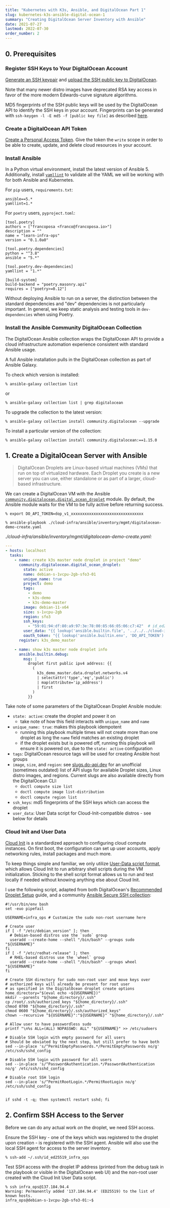 ```yaml
---
title: "Kubernetes with K3s, Ansible, and DigitalOcean Part 1"
slug: kubernetes-k3s-ansible-digital-ocean-1
summary: "Creating DigitalOcean Server Inventory with Ansible"
date: 2021-07-27
lastmod: 2022-07-30
order_number: 2
---
```


## 0. Prerequisites

### Register SSH Keys to Your DigitalOcean Account

[Generate an SSH keypair](https://docs.digitalocean.com/products/droplets/how-to/add-ssh-keys/create-with-openssh/) and
[upload the SSH public key to DigitalOcean](https://docs.digitalocean.com/products/droplets/how-to/add-ssh-keys/to-account/).

Note that many newer distro images have deprecated RSA key access in favor of the more modern Edwards-curve signature algorithms.

MD5 fingerprints of the SSH public keys will be used by the DigitalOcean API to identify the SSH keys in your account.
Fingerprints can be generated with `ssh-keygen -l -E md5 -f [public key file]` as described [here](https://superuser.com/questions/421997/what-is-a-ssh-key-fingerprint-and-how-is-it-generated).

### Create a DigitalOcean API Token

[Create a Personal Access Token](https://docs.digitalocean.com/reference/api/create-personal-access-token/).
Give the token the `write` scope in order to be able to create, update, and delete cloud resources in your account.

### Install Ansible

In a Python virtual environment, install the latest version of Ansible 5.
Additionally, install [`yamllint`](https://yamllint.readthedocs.io/en/stable/) to validate all the YAML we will be working with for both Ansible and Kubernetes.

For `pip` users, `requirements.txt`:

```text
ansible==5.*
yamllint=1.*
```

For `poetry` users, `pyproject.toml`:

```
[tool.poetry]
authors = ["francoposa <franco@francoposa.io>"]
description = ""
name = "learn-infra-ops"
version = "0.1.0a0"

[tool.poetry.dependencies]
python = "^3.8"
ansible = "5.*"

[tool.poetry.dev-dependencies]
yamllint = "1.*"

[build-system]
build-backend = "poetry.masonry.api"
requires = ["poetry>=0.12"]
```

Without deploying Ansible to run on a server, the distinction between the standard dependencies and "dev" dependencies is not particularly important.
In general, we keep static analysis and testing tools in `dev-dependencies` when using Poetry.

### Install the Ansible Community DigitalOcean Collection

The DigitalOcean Ansible collection wraps the DigitalOcean API to provide a cloud infrastructure automation experience consistent with standard Ansible usage.

A full Ansible installation pulls in the DigitalOcean collection as part of Ansible Galaxy.

To check which version is installed:

```shell
% ansible-galaxy collection list
```

or

```shell
% ansible-galaxy collection list | grep digitalocean
```

To upgrade the collection to the latest version:

```shell
% ansible-galaxy collection install community.digitalocean --upgrade
```

To install a particular version of the collection:

```shell
% ansible-galaxy collection install community.digitalocean:==1.15.0
```

## 1. Create a DigitalOcean Server with Ansible

> DigitalOcean Droplets are Linux-based virtual machines (VMs) that run on
> top of virtualized hardware. Each Droplet you create is a new server
> you can use, either standalone or as part of a larger, cloud-based
> infrastructure.

We can create a DigitalOcean VM with the Ansible [`community.digitalocean.digital_ocean_droplet`](https://docs.ansible.com/ansible/latest/collections/community/digitalocean/digital_ocean_droplet_module.html) module.
By default, the Ansible module waits for the VM to be fully active before returning success.

```shell
% export DO_API_TOKEN=dop_v1_xxxxxxxxxxxxxxxxxxxxxxxxxxxxxxxx

% ansible-playbook ./cloud-infra/ansible/inventory/mgmt/digitalocean-demo-create.yaml
```

*./cloud-infra/ansible/inventory/mgmt/digitalocean-demo-create.yaml:*

```yaml
---
- hosts: localhost
  tasks:
    - name: create k3s master node droplet in project "demo"
      community.digitalocean.digital_ocean_droplet:
        state: active
        name: debian-s-1vcpu-2gb-sfo3-01
        unique_name: true
        project: demo
        tags:
          - demo
          - k3s-demo
          - k3s-demo-master
        image: debian-11-x64
        size: s-1vcpu-2gb
        region: sfo3
        ssh_keys:
          - "59:01:94:df:80:a9:97:3e:78:00:85:66:05:06:c7:42"  # id_ed25519_infra_ops
        user_data: "{{ lookup('ansible.builtin.file', '../../../cloud-init.sh') }}"
        oauth_token: "{{ lookup('ansible.builtin.env', 'DO_API_TOKEN') }}"
      register: k3s_demo_master

    - name: show k3s master node droplet info
      ansible.builtin.debug:
        msg: |
          droplet first public ipv4 address: {{
            (
              k3s_demo_master.data.droplet.networks.v4
              | selectattr('type','eq','public')
              | map(attribute='ip_address')
              | first
            )
          }}
```

Take note of some parameters of the DigitalOcean Droplet Ansible module:

* `state: active`: create the droplet and power it on
  * take note of how this field interacts with `unique_name` and `name`
* `unique_name: true`: makes this playbook idempotent
  * running this playbook multiple times will not create more than one droplet as long the `name` field matches an existing droplet
  * if the droplet exists but is powered off, running this playbook will ensure it is powered on, due to the `state: active` configuration
* `tags`: DigitalOcean resource tags will be used for creating Ansible host groups
* `image`, `size`, and `region`: see [slugs.do-api.dev](https://slugs.do-api.dev/) for an unofficial (sometimes outdated) list of API slugs for available Droplet sizes, Linux distro images, and regions.
Current slugs are also available directly from the DigitalOcean CLI:
  * `doctl compute size list`
  * `doctl compute image list-distribution`
  * `doctl compute region list`
* `ssh_keys`: md5 fingerprints of the SSH keys which can access the droplet
* `user_data`: User Data script for Cloud-Init-compatible distros - see below for details

### Cloud Init and User Data
[Cloud Init](https://cloudinit.readthedocs.io/en/latest/index.html) is a standardized approach to configuring cloud compute instances.
On first boot, the configuration can set up user accounts, apply networking rules, install packages and much more.

To keep things simple and familiar, we only utilize [User-Data script format](https://cloudinit.readthedocs.io/en/latest/index.html),
which allows Cloud Init to run arbitrary shell scripts during the VM initialization.
Sticking to the shell script format allows us to run and test locally if needed without knowing anything else about Cloud Init.

I use the following script, adapted from both DigitalOcean's [Recommended Droplet Setup](https://docs.digitalocean.com/tutorials/recommended-droplet-setup/) guide,
and a community [Ansible Secure SSH collection](https://github.com/vitalk/ansible-secure-ssh):

```shell
#!/usr/bin/env bash
set -euo pipefail

USERNAME=infra_ops # Customize the sudo non-root username here

# Create user
if [ -f "/etc/debian_version" ]; then
  # Debian-based distros use the `sudo` group
  useradd --create-home --shell "/bin/bash" --groups sudo "${USERNAME}"
fi
if [ -f "/etc/redhat-release" ]; then
  # RHEL-based distros use the `wheel` group
  useradd --create-home --shell "/bin/bash" --groups wheel "${USERNAME}"
fi

# Create SSH directory for sudo non-root user and move keys over
# authorized keys will already be present for root user
# as specified in the DigitalOcean droplet create options
home_directory="$(eval echo ~${USERNAME})"
mkdir --parents "${home_directory}/.ssh"
cp /root/.ssh/authorized_keys "${home_directory}/.ssh"
chmod 0700 "${home_directory}/.ssh"
chmod 0600 "${home_directory}/.ssh/authorized_keys"
chown --recursive "${USERNAME}":"${USERNAME}" "${home_directory}/.ssh"

# Allow user to have passwordless sudo
printf "\n%s ALL=(ALL) NOPASSWD: ALL" "${USERNAME}" >> /etc/sudoers

# Disable SSH login with empty password for all users
# Should be obviated by the next step, but still prefer to have both
sed --in-place 's/^PermitEmptyPasswords.*/PermitEmptyPasswords no/g' /etc/ssh/sshd_config

# Disable SSH login with password for all users
sed --in-place 's/^PasswordAuthentication.*/PasswordAuthentication no/g' /etc/ssh/sshd_config

# Disable root SSH login
sed --in-place 's/^PermitRootLogin.*/PermitRootLogin no/g' /etc/ssh/sshd_config


if sshd -t -q; then systemctl restart sshd; fi
```

## 2. Confirm SSH Access to the Server

Before we can do any actual work *on* the droplet, we need SSH access.

Ensure the SSH key -
one of the keys which was registered to the droplet upon creation -
is registered with the SSH agent.
Ansible will also use the local SSH agent for access to the server inventory.

```shell
% ssh-add ~/.ssh/id_ed25519_infra_ops
```

Test SSH access with the droplet IP address
(printed from the debug task in the playbook or visible in the DigitalOcean web UI)
and the non-root user created with the Cloud Init User Data script.

```shell
% ssh infra_ops@137.184.94.4
Warning: Permanently added '137.184.94.4' (ED25519) to the list of known hosts.
infra_ops@debian-s-1vcpu-2gb-sfo3-01:~$
```
